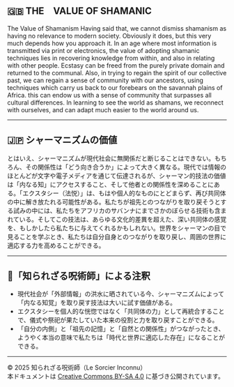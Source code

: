 ## 🇬🇧 THE　VALUE OF SHAMANIC

The Value of Shamanism Having said that, we cannot dismiss shamanism as having no relevance to modern society. Obviously it does, but this very much depends how you approach it. In an age where most information is transmitted via print or electronics, the value of adopting shamanic techniques lies in recovering knowledge from within, and also in relating with other people. Ecstasy can be freed from the purely private domain and returned to the communal. Also, in trying to regain the spirit of our collective past, we can regain a sense of community with our ancestors, using techniques which carry us back to our forebears on the savannah plains of Africa. this can endow us with a sense of community that surpasses all cultural differences. In learning to see the world as shamans, we reconnect with ourselves, and can adapt much easier to the world around us.

---

## 🇯🇵 シャーマニズムの価値

とはいえ、シャーマニズムが現代社会に無関係だと断じることはできない。もちろん、その関係性は「どう向き合うか」によって大きく異なる。現代では情報のほとんどが文字や電子メディアを通じて伝達されるが、シャーマン的技法の価値は「内なる知」にアクセスすること、そして他者との関係性を深めることにある。「エクスタシー（法悦）」は、もはや個人的なものにとどまらず、再び共同体の中に解き放たれる可能性がある。私たちが祖先とのつながりを取り戻そうとする試みの中には、私たちをアフリカのサバンナにまでさかのぼらせる技術も含まれている。そしてこの技法は、あらゆる文化的差異を超えた、深い共同体の感覚を、もしかしたら私たちに与えてくれるかもしれない。世界をシャーマンの目で見ることを学ぶとき、私たちは自分自身とのつながりを取り戻し、周囲の世界に適応する力を高めることができる。

---

## 🐚「知られざる呪術師」による注釈

- 現代社会が「外部情報」の洪水に晒されている今、シャーマニズムによって「内なる知覚」を取り戻す技法は大いに試す価値がある。
- エクスタシーを個人的な恍惚ではなく「共同体の力」として再統合することで、儀式や祭祀が果たしていた本来の役割と力を取り戻すことができる。
- 「自分の内側」と「祖先の記憶」と「自然との関係性」がつながったとき、ようやく本当の意味で私たちは「時代と世界に適応した存在」になることができる。

---

© 2025 知られざる呪術師（Le Sorcier Inconnu）  
本ドキュメントは [Creative Commons BY-SA 4.0](https://creativecommons.org/licenses/by-sa/4.0/deed.ja) に基づき公開されています。
